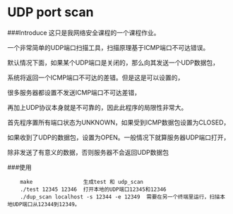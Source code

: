 UDP port scan
===================

###Introduce
这只是我网络安全课程的一个课程作业。

一个非常简单的UDP端口扫描工具，扫描原理基于ICMP端口不可达错误。

默认情况下面，如果某个UDP端口是关闭的，那么向其发送一个UDP数据包，

系统将返回一个ICMP端口不可达的差错。但是这是可以设置的，

很多服务器都设置不发送ICMP端口不可达差错，

再加上UDP协议本身就是不可靠的，因此此程序的局限性非常大。

首先程序置所有端口状态为UNKNOWN，如果受到ICMP数据包设置为CLOSED，

如果收到了UDP的数据包，设置为OPEN。一般情况下就算服务器UDP端口打开，

除非发送了有意义的数据，否则服务器不会返回UDP数据包

###使用

		make				生成test 和 udp_scan
		./test 12345 12346 	打开本地的UDP端口12345和12346
		./dup_scan localhost -s 12344 -e 12349	需要在另一个终端里运行，扫描本地UDP端口从12344到12349。
